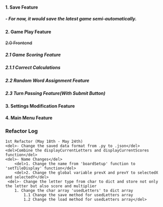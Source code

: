 #### 1. Save Feature
##### - For now, it would save the latest game semi-automatically.
#### 2. Game Play Feature
~~2.0 Frontend~~
##### 2.1 Game Scoring Feature 
##### 2.1.1 Correct Calculations
##### 2.2 Random Word Assignment Feature
##### 2.3 Turn Passing Feature(With Submit Button)
#### 3. Settings Modification Feature
#### 4. Main Menu Feature


### Refactor Log
	1st Refactor (May 18th - May 24th)
	<del>- Change the saved data format from .py to .json</del>
	<del>Combine the displayCurrentLetters and displayCurrentScores function</del>
	<del>- Name Changes</del>
		<del>1. Change the name from 'boardSetup' function to 'setTileDisplay' function</del>
		<del>2. Change the global variable prevX and prevY to selectedX and selectedY</del>
	 <del>- Change the letter type from char to dict and store not only the letter but also score and multiplier
		1. Change the char array 'usedLetters' to dict array
		 	1.1 Change the save method for usedLetters array
			1.2 Change the load method for usedLetters array</del>
